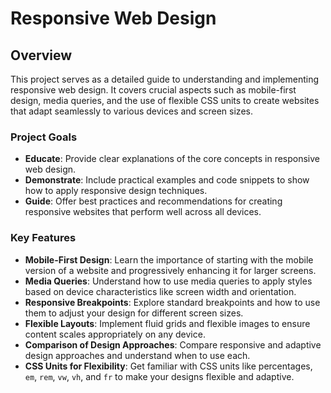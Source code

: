 # Responsive Web Design

## Overview
This project serves as a detailed guide to understanding and implementing responsive web design. It covers crucial aspects such as mobile-first design, media queries, and the use of flexible CSS units to create websites that adapt seamlessly to various devices and screen sizes.

### Project Goals

* **Educate**: Provide clear explanations of the core concepts in responsive web design.
* **Demonstrate**: Include practical examples and code snippets to show how to apply responsive design techniques.
* **Guide**: Offer best practices and recommendations for creating responsive websites that perform well across all devices.

### Key Features

* **Mobile-First Design**: Learn the importance of starting with the mobile version of a website and progressively enhancing it for larger screens.
* **Media Queries**: Understand how to use media queries to apply styles based on device characteristics like screen width and orientation.
* **Responsive Breakpoints**: Explore standard breakpoints and how to use them to adjust your design for different screen sizes.
* **Flexible Layouts**: Implement fluid grids and flexible images to ensure content scales appropriately on any device.
* **Comparison of Design Approaches**: Compare responsive and adaptive design approaches and understand when to use each.
* **CSS Units for Flexibility**: Get familiar with CSS units like percentages, `em`, `rem`, `vw`, `vh`, and `fr` to make your designs flexible and adaptive.
